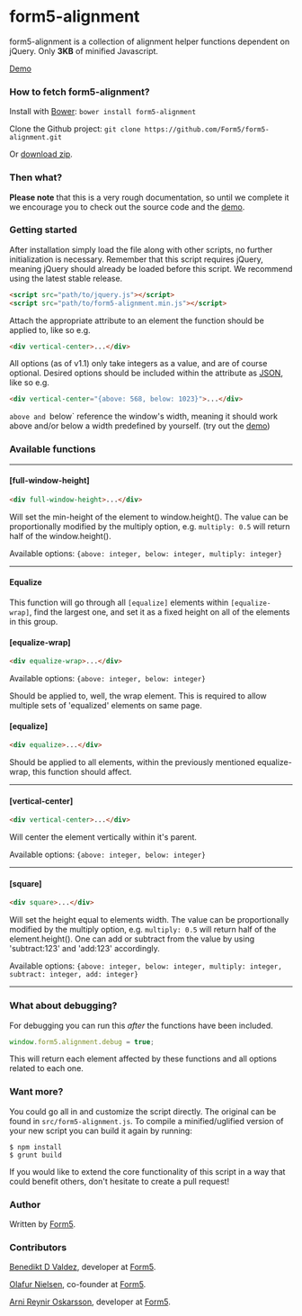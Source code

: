 form5-alignment
===============

form5-alignment is a collection of alignment helper functions dependent on jQuery. Only **3KB** of minified Javascript.

[Demo](http://form5.github.io/form5-alignment/)

### How to fetch form5-alignment?

Install with [Bower](http://bower.io): `bower install form5-alignment`

Clone the Github project: `git clone https://github.com/Form5/form5-alignment.git`

Or [download zip](https://github.com/Form5/form5-alignment/archive/master.zip).

### Then what?

**Please note** that this is a very rough documentation, so until we
complete it we encourage you to check out the source code and the
[demo](http://form5.github.io/form5-alignment/).

### Getting started

After installation simply load the file along with other scripts, no further
initialization is necessary. Remember that this script requires jQuery,
meaning jQuery should already be loaded before this script. We recommend using
the latest stable release.

```html
<script src="path/to/jquery.js"></script>
<script src="path/to/form5-alignment.min.js"></script>
```

Attach the appropriate attribute to an element the function should be applied
to, like so e.g.

```html
<div vertical-center>...</div>
```

All options (as of v1.1) only take integers as a value, and are of course optional. Desired options should be included within the attribute as [JSON](http://en.wikipedia.org/wiki/JSON), like so e.g.

```html
<div vertical-center="{above: 568, below: 1023}">...</div>
```

`above and `below` reference the window's width, meaning it should work above
and/or below a width predefined by yourself. (try out the
[demo](http://form5.github.io/form5-alignment/))

### Available functions

---

#### [full-window-height]

```html
<div full-window-height>...</div>
```

Will set the min-height of the element to window.height(). The value can be
proportionally modified by the multiply option, e.g. `multiply: 0.5` will
return half of the window.height().

Available options: `{above: integer, below: integer, multiply: integer}`

---

#### Equalize

This function will go through all `[equalize]` elements within
`[equalize-wrap]`, find the largest one, and set it as a fixed height on all
of the elements in this group.

#### [equalize-wrap]

```html
<div equalize-wrap>...</div>
```

Available options: `{above: integer, below: integer}`

Should be applied to, well, the wrap element. This is required to allow
multiple sets of 'equalized' elements on same page.

#### [equalize]

```html
<div equalize>...</div>
```

Should be applied to all elements, within the previously mentioned
equalize-wrap, this function should affect.

---


#### [vertical-center]

```html
<div vertical-center>...</div>
```

Will center the element vertically within it's parent.

Available options: `{above: integer, below: integer}`

---


#### [square]

```html
<div square>...</div>
```

Will set the height equal to elements width. The value can be
proportionally modified by the multiply option, e.g. `multiply: 0.5` will
return half of the element.height(). One can add or subtract from the value by using 'subtract:123' and 'add:123' accordingly.

Available options: `{above: integer, below: integer, multiply: integer, subtract: integer, add: integer}`

---

### What about debugging?

For debugging you can run this _after_ the functions have been included.

```javascript
window.form5.alignment.debug = true;
```

This will return each element affected by these functions and all options related to each one.

### Want more?

You could go all in and customize the script directly. The original can be
found in `src/form5-alignment.js`. To compile a minified/uglified version of
your new script you can build it again by running:

```shell
$ npm install
$ grunt build
```

If you would like to extend the core functionality of this script in a way
that could benefit others, don't hesitate to create a pull request!

### Author

Written by [Form5](http://www.form5.is).

### Contributors

[Benedikt D Valdez](http://github.com/benediktvaldez), developer at
[Form5](http://www.form5.is).

[Olafur Nielsen](http://twitter.com/olafurnielsen), co-founder at
[Form5](http://www.form5.is).

[Arni Reynir Oskarsson](http://github.com/arnireynir), developer at
[Form5](http://www.form5.is).
